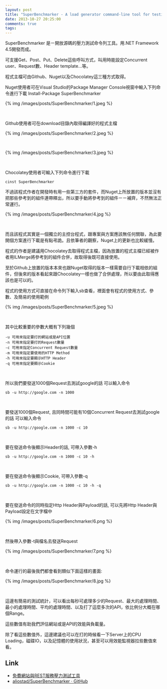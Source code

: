 ```yaml
---
layout: post
title: "SuperBenchmarker - A load generator command-line tool for testing websites and HTTP APIs"
date: 2013-10-27 20:25:00
comments: true
tags: 
---
```


SuperBenchmarker 是ㄧ開放源碼的壓力測試命令列工具。用.NET Framework 4.5開發而成。

<!--more-->

可支援Get、Post、Put、Delete這些呼叫方式，叫用時能設定Concurrent user、Request數、Header template...等。


程式主檔可由Github、Nuget以及Chocolatey這三種方式取得。

Nuget使用者可在Visual Studio的Package Manager Console視窗中輸入下列命令進行下載
    Install-Package SuperBenchmarker

{% img /images/posts/SuperBenchmarker/1.jpeg %}

<br/>

Github使用者可在download目錄內取得編譯好的程式主檔  

{% img /images/posts/SuperBenchmarker/2.jpeg %}  

<br/>

{% img /images/posts/SuperBenchmarker/3.jpeg %}  

<br/>

Chocolatey使用者可輸入下列命令進行下載

    cinst SuperBenchmarker

不過該程式作者在開發時有用一些第三方的套件，而Nuget上所放置的版本並沒有把那些參考到的組件連帶釋出，所以要手動將參考到的組件ㄧㄧ補齊，不然無法正常運行。 

{% img /images/posts/SuperBenchmarker/4.jpg %}

<br/>

而且該程式其實是一個獨立的主控台程式，跟專案與方案應該無任何關聯，為此要開個方案進行下載是有點弔詭。且依筆者的觀察，Nuget上的更新也比較緩慢。

程式的作者是建議用Chocolatey去取得程式主檔，因為放置的程式主檔已經被作者用ILMerge將參考到的組件合併，故取得後既可直接使用。 

至於Github上放置的版本本來也跟Nuget取得的版本一樣需要自行下載相依的組件，但後來的版本看起來跟Chocolatey一樣也做了合併處理，所以要由此取得應該也是可以的。

程式的使用方式可直接在命令列下輸入sb查看，裡面會有程式的使用方式、參數、及簡易的使用範例   

{% img /images/posts/SuperBenchmarker/5.jpeg %}

<br/>

其中比較重要的參數大概有下列幾個   

    -u 可用來指定要打的網站或是API位置   
    -n 可用來指定要打的Request數量   
    -c 可用來指定Concurrent Request數量   
    -m 可用來指定要使用的HTTP Method    
    -h 可用來指定要顯示HTTP Header    
    -q 可用來指定要顯示Cookie    

<br/>

所以我們要發送1000個Request去測試google的話 可以輸入命令  

    sb -u http://google.com -n 1000

<br/>

要發送1000個Request, 且同時間可能有10個Concurrent Request去測試google的話 可以輸入命令  

    sb -u http://google.com -n 1000 -c 10
    
<br/>

要在發送命令後顯示Header的話, 可帶入參數-h    

    sb -u http://google.com -n 1000 -c 10 -h
    
<br/>

要在發送命令後顯示Cookie, 可帶入參數-q    

    sb -u http://google.com -n 1000 -c 10 -h -q
    
<br/>

要在發送命令的同時指定Http Header與Payload的話, 可以先將Http Header與Payload設定在文字檔中    

{% img /images/posts/SuperBenchmarker/6.png %}

<br/>

然後帶入參數-t與檔名去發送Request  

{% img /images/posts/SuperBenchmarker/7.png %}

<br/>

命令運行的最後我們都會看到類似下面這樣的畫面:   

{% img /images/posts/SuperBenchmarker/8.jpg %}

<br/>

這邊有簡易的測試統計，可以看出每秒可處理多少的Request、最大的處理時間、最小的處理時間、平均的處理時間、以及打了這麼多次的API，依比例分大概在哪個Range。


這些數值有助我們評估網站或是API的效能與負載量。

除了看這些數值外，這邊建議也可以在打的時候看一下Server上的CPU Loading，磁碟IO，以及記憶體的使用狀況，甚至可以用效能監視器拉些數值來看。

 
Link
----
- [免費網站與REST服務壓力測試工具]( http://blog.kkbruce.net/2013/09/free-website-rest-service-stress-test-tool.html?m=1 ) 
- [aliostad/SuperBenchmarker · GitHub]( https://github.com/aliostad/SuperBenchmarker )

